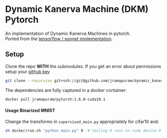 # Dynamic Kanerva Machine (DKM) Pytorch

An implementation of Dynamic Kanerva Machines in pytorch.  
Ported from the [tensorflow / sonnet implementation](https://github.com/deepmind/dynamic-kanerva-machines).


## Setup

Clone the repo **WITH** the submodules. If you get an error about permissions setup your [github key](https://docs.github.com/en/enterprise/2.15/user/articles/adding-a-new-ssh-key-to-your-github-account)

``` bash
git clone --recursive git+ssh://git@github.com/jramapuram/dynamic_kanerva_machine.git     # clone the repo WITH submodules
```

The dependencies are fully captured in a docker container:

```bash
docker pull jramapuram/pytorch:1.6.0-cuda10.1
```

#### Usage Binarized MNIST

Change the transforms in `supervised_main.py` appropriately for cifar10 and:

``` bash
sh docker/run.sh "python main.py" 0  # tailing 0 runs on cuda device 0
```
